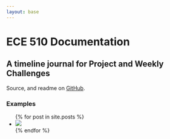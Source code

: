 ```yaml
---
layout: base
---
```


# ECE 510 Documentation
## A timeline journal for Project and Weekly Challenges

Source, and readme on [GitHub](https://github.com/A-m-e-y/ECE_510_Documentation).

### Examples 

<ul class="timeline-examples">
  {% for post in site.posts %}
    <li class="post summary">
      <a href="{{ site.baseurl }}{{ post.url }}" title="{{ post.title }}">
        <!-- <p>{{ post.title }}</p> -->
        <img src="{{ site.baseurl }}/screencaps{{ post.id }}.png" />
      </a>
    </li>
  {% endfor %}
</ul>








